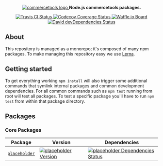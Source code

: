 <p align="center">
  <a href="https://commercetools.com/">
    <img alt="commercetools logo" src="https://cdn.rawgit.com/commercetools/press-kit/master/PNG/72DPI/CT%20logo%20horizontal%20RGB%2072dpi.png">
  </a>
  <b>Node.js commercetools packages.</b>
</p>

<p align="center">
  <a href="https://travis-ci.org/Siilwyn/lerna-labs">
    <img alt="Travis CI Status" src="https://img.shields.io/travis/Siilwyn/lerna-labs/master.svg?style=flat-square&label=travis">
  </a>
  <a href="https://codecov.io/gh/Siilwyn/lerna-labs">
    <img alt="Codecov Coverage Status" src="https://img.shields.io/codecov/c/github/Siilwyn/lerna-labs.svg?style=flat-square">
  </a>
  <a href="https://waffle.io/commercetools/nodejs-tasks-board">
    <img alt="Waffle.io Board" src="https://img.shields.io/badge/Waffle-board-yellow.svg?style=flat-square">
  </a>
  <a href="https://david-dm.org/Siilwyn/lerna-labs?type=dev">
    <img alt="David devDependencies Status" src="https://img.shields.io/david/dev/Siilwyn/lerna-labs.svg?style=flat-square">
  </a>
</p>

## About
This repository is managed as a monorepo; it's composed of many npm packages. To make managing this repository easy we use [Lerna](https://github.com/lerna/lerna).

## Getting started
To get everything working `npm install` will also trigger some additional commands that symlink internal packages and common development dependencies. For all common commands such as `npm test` running from root will test all packages. To test a specific package you'll have to run `npm test` from within that package directory.

## Packages
### Core Packages

| Package | Version | Dependencies |
|--------|-------|------------|
| [`placeholder`](/packages/placeholder) | [![placeholder Version][placeholder-version-icon]][placeholder-version] | [![placeholder Dependencies Status][placeholder-dependencies-icon]][placeholder-dependencies] |

[placeholder-version]: https://www.npmjs.com/package/@commercetools/placeholder
[placeholder-version-icon]: https://img.shields.io/npm/v/@commercetools/placeholder.svg?style=flat-square
[placeholder-dependencies]: https://david-dm.org/Siilwyn/lerna-labs?path=packages/placeholder
[placeholder-dependencies-icon]: https://img.shields.io/david/Siilwyn/lerna-labs.svg?path=packages/placeholder&style=flat-square
